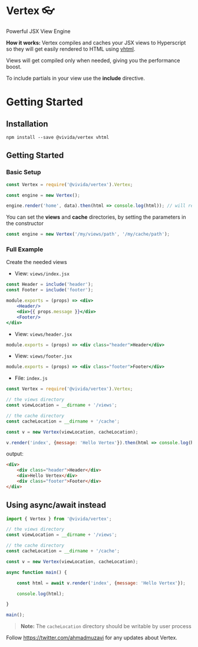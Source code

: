 # Vertex 👓
Powerful JSX View Engine

**How it works:**
Vertex compiles and caches your JSX views to Hyperscript so they will get easily rendered to HTML using [vhtml](https://github.com/developit/vhtml).

Views will get compiled only when needed, giving you the performance boost.

To include partials in your view use the **include** directive.

# Getting Started

## Installation
```shell
npm install --save @vivida/vertex vhtml
```

## Getting Started

### Basic Setup

```js
const Vertex = require('@vivida/vertex').Vertex;

const engine = new Vertex();

engine.render('home', data).then(html => console.log(html)); // will render `views/home.jsx`
```

You can set the **views** and **cache** directories, by setting the parameters in the constructor

```js
const engine = new Vertex('/my/views/path', '/my/cache/path');
```

### Full Example

Create the needed views

- View: `views/index.jsx`

```jsx
const Header = include('header');
const Footer = include('footer');

module.exports = (props) => <div>
    <Header/>
    <div>{{ props.message }}</div>
    <Footer/>
</div>
```

- View: `views/header.jsx`

```jsx
module.exports = (props) => <div class="header">Header</div>
```

- View: `views/footer.jsx`

```jsx
module.exports = (props) => <div class="footer">Footer</div>
```

 - File: `index.js`

```js
const Vertex = require('@vivida/vertex').Vertex;

// the views directory
const viewLocation = __dirname + '/views';

// the cache directory
const cacheLocation = __dirname + '/cache';

const v = new Vertex(viewLocation, cacheLocation);

v.render('index', {message: 'Hello Vertex'}).then(html => console.log(html));

```

output:
```html
<div>
    <div class="header">Header</div>
    <div>Hello Vertex</div>
    <div class="footer">Footer</div>
</div>
```

## Using async/await instead

```js
import { Vertex } from '@vivida/vertex';

// the views directory
const viewLocation = __dirname + '/views';

// the cache directory
const cacheLocation = __dirname + '/cache';

const v = new Vertex(viewLocation, cacheLocation);

async function main() {

    const html = await v.render('index', {message: 'Hello Vertex'});

    console.log(html);

}

main();
```



> **Note:** The `cacheLocation` directory should be writable by user process

Follow https://twitter.com/ahmadmuzavi for any updates about Vertex.